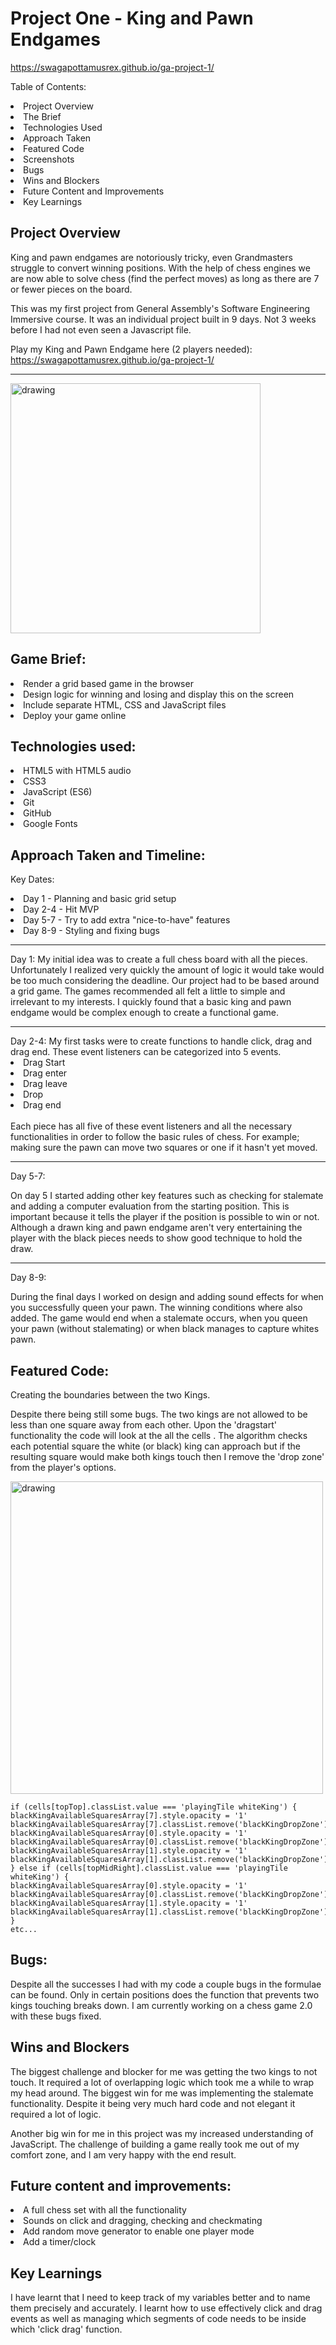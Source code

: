 # Project One - King and Pawn Endgames

https://swagapottamusrex.github.io/ga-project-1/

Table of Contents:

<li>Project Overview</li>
<li>The Brief</li>
<li>Technologies Used</li>
<li>Approach Taken</li>
<li>Featured Code</li>
<li>Screenshots</li>
<li>Bugs</li>
<li>Wins and Blockers</li>
<li>Future Content and Improvements</li>
<li>Key Learnings</li>

## Project Overview
King and pawn endgames are notoriously tricky, even Grandmasters struggle to convert winning positions. With the help of chess engines we are now able to solve chess (find the perfect moves) as long as there are 7 or fewer pieces on the board. 

This was my first project from General Assembly's Software Engineering Immersive course. It was an individual project built in 9 days. Not 3 weeks before I had not even seen a Javascript file.

Play my King and Pawn Endgame here (2 players needed): 
<br>
https://swagapottamusrex.github.io/ga-project-1/
<hr>
<img src="../chessscreenshot.png" alt="drawing" width="400"/>


## Game Brief:
<li>Render a grid based game in the browser</li>
<li>Design logic for winning and losing and display this on the screen</li>
<li>Include separate HTML, CSS and JavaScript files</li>
<li>Deploy your game online</li>

## Technologies used:
<li>HTML5 with HTML5 audio</li>
<li>CSS3</li>
<li>JavaScript (ES6)</li>
<li>Git</li>
<li>GitHub</li>
<li>Google Fonts</li>


## Approach Taken and Timeline:
Key Dates:

<li>Day 1 - Planning and basic grid setup</li>
<li>Day 2-4 - Hit MVP</li>
<li>Day 5-7 - Try to add extra "nice-to-have" features</li>
<li>Day 8-9 - Styling and fixing bugs</li>



<hr>
Day 1: 
My initial idea was to create a full chess board with all the pieces. Unfortunately I realized very quickly the amount of logic it would take would be too much considering the deadline. Our project had to be based around a grid game. The games recommended all felt a little to simple and irrelevant to my interests. I quickly found that a basic king and pawn endgame would be complex enough to create a functional game.
<hr>
Day 2-4:
My first tasks were to create functions to handle click, drag and drag end. These event listeners can be categorized into 5 events. 
<br>
<li>Drag Start</li>
<li>Drag enter</li>
<li>Drag leave</li>
<li>Drop</li>
<li>Drag end</li>
<br>
Each piece has all five of these event listeners and all the necessary functionalities in order to follow the basic rules of chess. For example; making sure the pawn can move two squares or one if it hasn't yet moved. 

<hr>
Day 5-7:

On day 5 I started adding other key features such as checking for stalemate and adding a computer evaluation from the starting position. This is important because it tells the player if the position is possible to win or not. Although a drawn king and pawn endgame aren't very entertaining the player with the black pieces needs to show good technique to hold the draw. 
<hr>
Day 8-9:

During the final days I worked on design and adding sound effects for when you successfully queen your pawn. The winning conditions where also added. The game would end when a stalemate occurs, when you queen your pawn (without stalemating) or when black manages to capture whites pawn.


## Featured Code:
Creating the boundaries between the two Kings.

Despite there being still some bugs. The two kings are not allowed to be less than one square away from each other. Upon the 'dragstart' functionality the code will look at the all the cells . The algorithm checks each potential square the white (or black) king can approach but if the resulting square would make both kings touch then I remove the 'drop zone' from the player's options.

<img src="../kisskingsscreenshot.png" alt="drawing" width="500"/>

    if (cells[topTop].classList.value === 'playingTile whiteKing') {
    blackKingAvailableSquaresArray[7].style.opacity = '1'
    blackKingAvailableSquaresArray[7].classList.remove('blackKingDropZone')
    blackKingAvailableSquaresArray[0].style.opacity = '1'
    blackKingAvailableSquaresArray[0].classList.remove('blackKingDropZone')
    blackKingAvailableSquaresArray[1].style.opacity = '1'
    blackKingAvailableSquaresArray[1].classList.remove('blackKingDropZone')
    } else if (cells[topMidRight].classList.value === 'playingTile whiteKing') {
    blackKingAvailableSquaresArray[0].style.opacity = '1'
    blackKingAvailableSquaresArray[0].classList.remove('blackKingDropZone')
    blackKingAvailableSquaresArray[1].style.opacity = '1'
    blackKingAvailableSquaresArray[1].classList.remove('blackKingDropZone')
    } 
    etc...

## Bugs:
Despite all the successes I had with my code a couple bugs in the formulae can be found. Only in certain positions does the function that prevents two kings touching breaks down. I am currently working on a chess game 2.0 with these bugs fixed.
## Wins and Blockers
The biggest challenge and blocker for me was getting the two kings to not touch. It required a lot of overlapping logic which took me a while to wrap my head around.
The biggest win for me was implementing the stalemate functionality. Despite it being very much hard code and not elegant it required a lot of logic. 

Another big win for me in this project was my increased understanding of JavaScript. The challenge of building a game really took me out of my comfort zone, and I am very happy with the end result.
## Future content and improvements:
<li>A full chess set with all the functionality</li>
<li>Sounds on click and dragging, checking and checkmating</li>
<li>Add random move generator to enable one player mode</li>
<li>Add a timer/clock</li>

## Key Learnings
I have learnt that I need to keep track of my variables better and to name them precisely and accurately. I learnt how to use effectively click and drag events as well as managing which segments of code needs to be inside which 'click drag' function.
